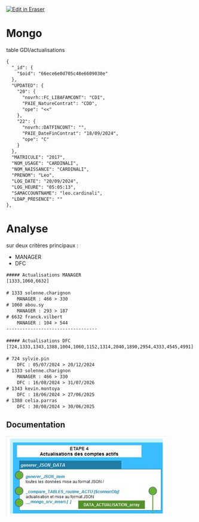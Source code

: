 <p><a target="_blank" href="https://app.eraser.io/workspace/JvfzNgC5oYVMiMLDIE5A" id="edit-in-eraser-github-link"><img alt="Edit in Eraser" src="https://firebasestorage.googleapis.com/v0/b/second-petal-295822.appspot.com/o/images%2Fgithub%2FOpen%20in%20Eraser.svg?alt=media&amp;token=968381c8-a7e7-472a-8ed6-4a6626da5501"></a></p>

# Mongo
table GDI/actualisations

```
{
  "_id": {
    "$oid": "66ece6e0d705c48e6609030e"
  },
  "UPDATED": {
    "20": {
      "novrh::FC_LIBAFAMCONT": "CDI",
      "PAIE_NatureContrat": "CDD",
      "ope": "<<"
    },
    "22": {
      "novrh::DATFINCONT": "",
      "PAIE_DateFinContrat": "18/09/2024",
      "ope": "C"
    }
  },
  "MATRICULE": "2017",
  "NOM_USAGE": "CARDINALI",
  "NOM_NAISSANCE": "CARDINALI",
  "PRENOM": "Leo",
  "LOG_DATE": "20/09/2024",
  "LOG_HEURE": "05:05:13",
  "SAMACCOUNTNAME": "leo.cardinali",
  "LDAP_PRESENCE": ""
},
```
# Analyse
sur deux critères principaux : 

- MANAGER
- DFC
```
##### Actualisations MANAGER
[1333,1060,6632]

# 1333 solenne.charignon
    MANAGER : 466 > 330
# 1060 abou.sy
    MANAGER : 293 > 187
# 6632 franck.vilbert
    MANAGER : 104 > 544
----------------------------------

##### Actualisations DFC
[724,1333,1343,1388,1004,1060,1152,1314,2040,1890,2954,4333,4545,4991]

# 724 sylvie.pin
    DFC : 05/07/2024 > 20/12/2024
# 1333 solenne.charignon
    MANAGER : 466 > 330
    DFC : 16/08/2024 > 31/07/2026
# 1343 kevin.montoya
    DFC : 18/06/2024 > 27/06/2025
# 1388 celia.parras
    DFC : 30/08/2024 > 30/06/2025
```
## Documentation
![Figure 1](/.eraser/JvfzNgC5oYVMiMLDIE5A___f4QvwUwjoWgyG5YzFw7uRY0I6SG3___---figure---1hr6G4CnHjBFyM6dBHNWi---figure---ELU3rAgy0kO0v-f7EWAVlA.png "Figure 1")





<!--- Eraser file: https://app.eraser.io/workspace/JvfzNgC5oYVMiMLDIE5A --->